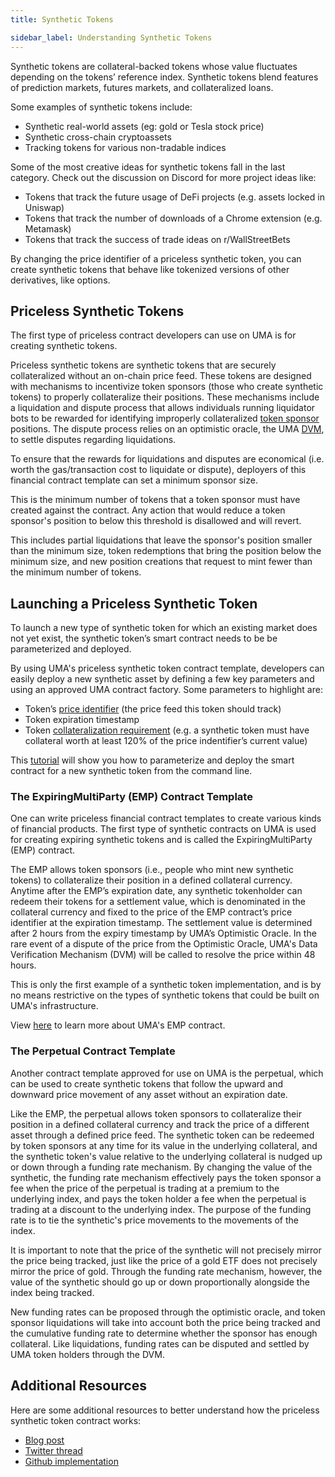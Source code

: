 ```yaml
---
title: Synthetic Tokens

sidebar_label: Understanding Synthetic Tokens
---
```


Synthetic tokens are collateral-backed tokens whose value fluctuates depending on the tokens’ reference index. Synthetic tokens blend features of prediction markets, futures markets, and collateralized loans.

Some examples of synthetic tokens include:

* Synthetic real-world assets (eg: gold or Tesla stock price)
* Synthetic cross-chain cryptoassets
* Tracking tokens for various non-tradable indices

Some of the most creative ideas for synthetic tokens fall in the last category. Check out the discussion on Discord for more project ideas like:

* Tokens that track the future usage of DeFi projects (e.g. assets locked in Uniswap)
* Tokens that track the number of downloads of a Chrome extension (e.g. Metamask)
* Tokens that track the success of trade ideas on r/WallStreetBets

By changing the price identifier of a priceless synthetic token, you can create synthetic tokens that behave like tokenized versions of other derivatives, like options.

## Priceless Synthetic Tokens

The first type of priceless contract developers can use on UMA is for creating synthetic tokens.

Priceless synthetic tokens are synthetic tokens that are securely collateralized without an on-chain price feed. These tokens are designed with mechanisms to incentivize token sponsors (those who create synthetic tokens) to properly collateralize their positions. These mechanisms include a liquidation and dispute process that allows individuals running liquidator bots to be rewarded for identifying improperly collateralized [token sponsor](synthetic-tokens/glossary.md#token-sponsor) positions. The dispute process relies on an optimistic oracle, the UMA [DVM](synthetic-tokens/glossary.md#dvm), to settle disputes regarding liquidations.

To ensure that the rewards for liquidations and disputes are economical (i.e. worth the gas/transaction cost to liquidate or dispute), deployers of this financial contract template can set a minimum sponsor size.

This is the minimum number of tokens that a token sponsor must have created against the contract.
Any action that would reduce a token sponsor's position to below this threshold is disallowed and will revert.

This includes partial liquidations that leave the sponsor's position smaller than the minimum size, token redemptions that bring the position below the minimum size, and new position creations that request to mint fewer than the minimum number of tokens.

## Launching a Priceless Synthetic Token

To launch a new type of synthetic token for which an existing market does not yet exist, the synthetic token’s smart contract needs to be be parameterized and deployed.

By using UMA's priceless synthetic token contract template, developers can easily deploy a new synthetic asset by defining a few key parameters and using an approved UMA contract factory. Some parameters to highlight are:

- Token’s [price identifier](synthetic-tokens/glossary.md#price-identifier) (the price feed this token should track)
- Token expiration timestamp
- Token [collateralization requirement](synthetic-tokens/glossary.md#collateralization-requirement) (e.g. a synthetic token must have collateral worth at least 120% of the price indentifier’s current value)

This [tutorial](/build-walkthrough/mint-locally) will show you how to parameterize and deploy the smart contract for a new synthetic token from the command line.


### The ExpiringMultiParty (EMP) Contract Template

One can write priceless financial contract templates to create various kinds of financial products. The first type of synthetic contracts on UMA is used for creating expiring synthetic tokens and is called the ExpiringMultiParty (EMP) contract.

The EMP allows token sponsors (i.e., people who mint new synthetic tokens) to collateralize their position in a defined collateral currency. Anytime after the EMP’s expiration date, any synthetic tokenholder can redeem their tokens for a settlement value, which is denominated in the collateral currency and fixed to the price of the EMP contract’s price identifier at the expiration timestamp. The settlement value is determined after 2 hours from the expiry timestamp by UMA’s Optimistic Oracle. In the rare event of a dispute of the price from the Optimistic Oracle, UMA's Data Verification Mechanism (DVM) will be called to resolve the price within 48 hours. 

This is only the first example of a synthetic token implementation, and is by no means restrictive on the types of synthetic tokens that could be built on UMA's infrastructure.

View [here](synthetic-tokens/expiring-synthetic-tokens.md) to learn more about UMA's EMP contract.

### The Perpetual Contract Template

Another contract template approved for use on UMA is the perpetual, which can be used to create synthetic tokens that follow the upward and downward price movement of any asset without an expiration date.

Like the EMP, the perpetual allows token sponsors to collateralize their position in a defined collateral currency and track the price of a different asset through a defined price feed. The synthetic token can be redeemed by token sponsors at any time for its value in the underlying collateral, and the synthetic token's value relative to the underlying collateral is nudged up or down through a funding rate mechanism. By changing the value of the synthetic, the funding rate mechanism effectively pays the token sponsor a fee when the price of the perpetual is trading at a premium to the underlying index, and pays the token holder a fee when the perpetual is trading at a discount to the underlying index. The purpose of the funding rate is to tie the synthetic's price movements to the movements of the index.

It is important to note that the price of the synthetic will not precisely mirror the price being tracked, just like the price of a gold ETF does not precisely mirror the price of gold. Through the funding rate mechanism, however, the value of the synthetic should go up or down proportionally alongside the index being tracked.

New funding rates can be proposed through the optimistic oracle, and token sponsor liquidations will take into account both the price being tracked and the cumulative funding rate to determine whether the sponsor has enough collateral. Like liquidations, funding rates can be disputed and settled by UMA token holders through the DVM.


## Additional Resources

Here are some additional resources to better understand how the priceless synthetic token contract works:

- [Blog post](https://medium.com/uma-project/priceless-synthetic-tokens-f28e6452c18b)
- [Twitter thread](https://twitter.com/UMAprotocol/status/1242891550872535042?s=20)
- [Github implementation](https://github.com/UMAprotocol/protocol/tree/master/packages/core/contracts/financial-templates/expiring-multiparty)
